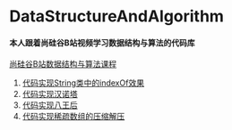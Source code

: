 # DataStructureAndAlgorithm

#### 本人跟着尚硅谷B站视频学习数据结构与算法的代码库
[尚硅谷B站数据结构与算法课程](https://www.bilibili.com/video/BV1E4411H73v?p=10&vd_source=28fd978a817d53c6328efee198487c55)
1. [代码实现String类中的indexOf效果](https://github.com/ChenYiGeEr/DataStructureAndAlgorithm/blob/main/1_StringMatcher/StringMatcher.java)
2. [代码实现汉诺塔](https://github.com/ChenYiGeEr/DataStructureAndAlgorithm/blob/main/2_HanoiTower/HanoiTower.java)
3. [代码实现八王后]()
4. [代码实现稀疏数组的压缩解压](https://github.com/ChenYiGeEr/DataStructureAndAlgorithm/blob/main/4_SparseArray2TwoDimensionalArray/SparseArray2TwoDimensionalArray.java)
